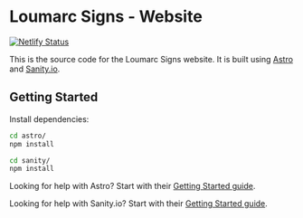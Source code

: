 # Loumarc Signs - Website
[![Netlify Status](https://api.netlify.com/api/v1/badges/7622e9a9-a159-4057-becd-8c914fdbd01e/deploy-status)](https://app.netlify.com/sites/loumarc-signs/deploys)

This is the source code for the Loumarc Signs website. It is built using [Astro](https://astro.build/) and [Sanity.io](https://www.sanity.io/).

## Getting Started



Install dependencies:

```bash
cd astro/
npm install

cd sanity/
npm install
```

Looking for help with Astro? Start with their [Getting Started guide](https://docs.astro.build/en/getting-started/).

Looking for help with Sanity.io? Start with their [Getting Started guide](https://www.sanity.io/docs/getting-started-with-sanity).